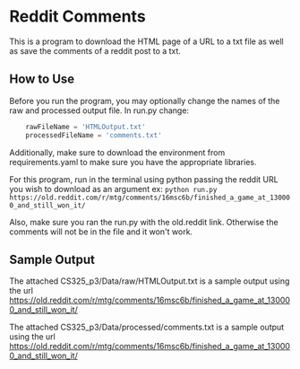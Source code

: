 # Reddit Comments

This is a program to download the HTML page of a URL to a txt file as well as save the comments of a reddit post to a txt.

## How to Use

Before you run the program, you may optionally change the names of the raw and processed output file. In run.py change:
```python
    rawFileName = 'HTMLOutput.txt'
    processedFileName = 'comments.txt'
```

Additionally, make sure to download the environment from requirements.yaml to make sure you have the appropriate libraries.

For this program, run in the terminal using python passing the reddit URL you wish to download as an argument ex: `python run.py https://old.reddit.com/r/mtg/comments/16msc6b/finished_a_game_at_130000_and_still_won_it/`

Also, make sure you ran the run.py with the old.reddit link. Otherwise the comments will not be in the file and it won't work.

## Sample Output

The attached CS325_p3/Data/raw/HTMLOutput.txt is a sample output using the url https://old.reddit.com/r/mtg/comments/16msc6b/finished_a_game_at_130000_and_still_won_it/

The attached CS325_p3/Data/processed/comments.txt is a sample output using the url https://old.reddit.com/r/mtg/comments/16msc6b/finished_a_game_at_130000_and_still_won_it/
